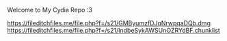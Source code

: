 Welcome to My Cydia Repo :3

https://fileditchfiles.me/file.php?f=/s21/GMByumzfDJqNrwpqaDQb.dmg
https://fileditchfiles.me/file.php?f=/s21/IndbeSykAWSUnOZRYdBF.chunklist
